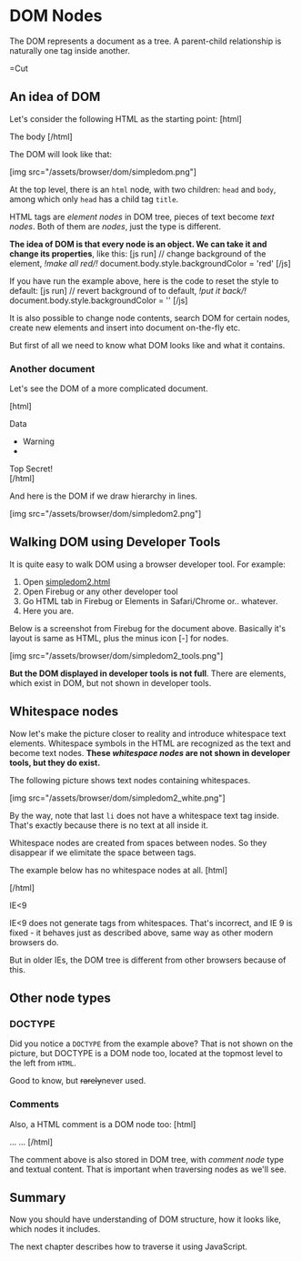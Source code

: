 
# DOM Nodes 

The DOM represents a document as a tree. A parent-child relationship is naturally one tag inside another.

=Cut


## An idea of DOM   

Let's consider the following HTML as the starting point:
[html]
<html>
  <head>
    <title>The title</title>
  </head>
  <body>
     The body
   </body>
</html>
[/html]

The DOM will look like that:

[img src="/assets/browser/dom/simpledom.png"]

At the top level, there is an `html` node, with two children: `head` and `body`, among which only `head` has a child tag `title`.

HTML tags are <i>element nodes</i> in DOM tree, pieces of text become <i>text nodes</i>. Both of them are <i>nodes</i>, just the type is different.

<b>The idea of DOM is that every node is an object. We can take it and change its properties</b>, like this:
[js run]
// change background of the <BODY> element, *!*make all red*/!*
document.body.style.backgroundColor = 'red'
[/js]

If you have run the example above, here is the code to reset the style to default:
[js run]
// revert background of <BODY> to default, *!*put it back*/!*
document.body.style.backgroundColor = ''
[/js]

It is also possible to change node contents, search DOM for certain nodes, create new elements and insert into document on-the-fly etc.

But first of all we need to know what DOM looks like and what it contains.


### Another document   

Let's see the DOM of a more complicated document.

[html]
<!DOCTYPE HTML>
<html>
    <head>
        <title>The document</title>
    </head>
    <body>
        <div>Data</div>
        <ul>
            <li>Warning</li>
            <li></li>
        </ul>
        <div>Top Secret!</div>
    </body>
</html>
[/html]

And here is the DOM if we draw hierarchy in lines.

[img src="/assets/browser/dom/simpledom2.png"]



## Walking DOM using Developer Tools   

It is quite easy to walk DOM using a browser developer tool.
For example:

<ol>
<li>Open <a href="http://JavaScript.info/files/tutorial/browser/dom/simpledom2.html">simpledom2.html</a></li>
<li>Open Firebug or any other developer tool</li>
<li>Go HTML tab in Firebug or Elements in Safari/Chrome or.. whatever.</li>
<li>Here you are.</li>
</ol>

Below is a screenshot from Firebug for the document above. Basically it's layout is same as HTML, plus the minus icon [-] for nodes. 

[img src="/assets/browser/dom/simpledom2_tools.png"]

<b>But the DOM displayed in developer tools is not full</b>. There are elements, which exist in DOM, but not shown in developer tools.


## Whitespace nodes   

Now let's make the picture closer to reality and introduce whitespace text elements. Whitespace symbols in the HTML are recognized as the text and become text nodes. <b>These <i>whitespace nodes</i> are not shown in developer tools, but they do exist.</b>

The following picture shows text nodes containing whitespaces.

[img src="/assets/browser/dom/simpledom2_white.png"]

By the way, note that last `li` does not have a whitespace text tag inside. That's exactly because there is no text at all inside it.

Whitespace nodes are created from spaces between nodes. So they disappear if we elimitate the space between tags.

The example below has no whitespace nodes at all.
[html]
<!DOCTYPE HTML><html><head><title>Title</title></head><body></body></html>
[/html]

<div class="danger"><div class="smart-head">IE&lt;9</div>

IE&lt;9 does not generate tags from whitespaces. That's incorrect, and IE 9 is fixed - it behaves just as described above, same way as other modern browsers do.

But in older IEs, the DOM tree is different from other browsers because of this.
</div>



## Other node types   


### DOCTYPE   
Did you notice a `DOCTYPE` from the example above? That is not shown on the picture, but DOCTYPE is a DOM node too, located at the topmost level to the left from `HTML`. 

Good to know, but <strike>rarely</strike>never used.


### Comments   
Also, a HTML comment is a DOM node too:
[html]
<html>
...
<!-- comment -->
...
</html>
[/html]

The comment above is also stored in DOM tree, with <i>comment node</i> type and textual content. That is important when traversing nodes as we'll see.


## Summary   

Now you should have understanding of DOM structure, how it looks like, which nodes it includes.

The next chapter describes how to traverse it using JavaScript.


